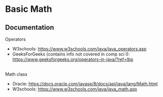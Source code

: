 # Basic Math
## Documentation
Operators
- W3schools: https://www.w3schools.com/java/java_operators.asp 
- GeeksForGeeks (contains info not covered in comp sci I): https://www.geeksforgeeks.org/operators-in-java/?ref=lbp<br/> <br/>

Math class
- Oracle: https://docs.oracle.com/javase/8/docs/api/java/lang/Math.html
- W3schools: https://www.w3schools.com/java/java_math.asp
